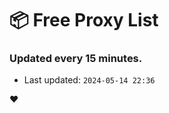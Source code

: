 # :package: Free Proxy List
### Updated every 15 minutes.

- Last updated: `2024-05-14 22:36`

:heart:
